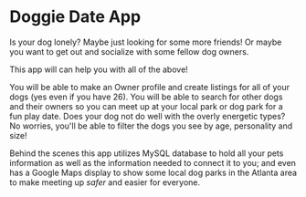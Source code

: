 # Doggie Date App

Is your dog lonely? Maybe just looking for some more friends! Or maybe you want to get out and socialize with some fellow dog owners.

This app will can help you with all of the above!

You will be able to make an Owner profile and create listings for all of your dogs (yes even if you have 26). You will be able to search for other dogs and their owners so you can meet up at your local park or dog park for a fun play date. Does your dog not do well with the overly energetic types? No worries, you'll be able to filter the dogs you see by age, personality and size!

Behind the scenes this app utilizes MySQL database to hold all your pets information as well as the information needed to connect it to you; and even has a Google Maps display to show some local dog parks in the Atlanta area to make meeting up *safer* and easier for everyone.
